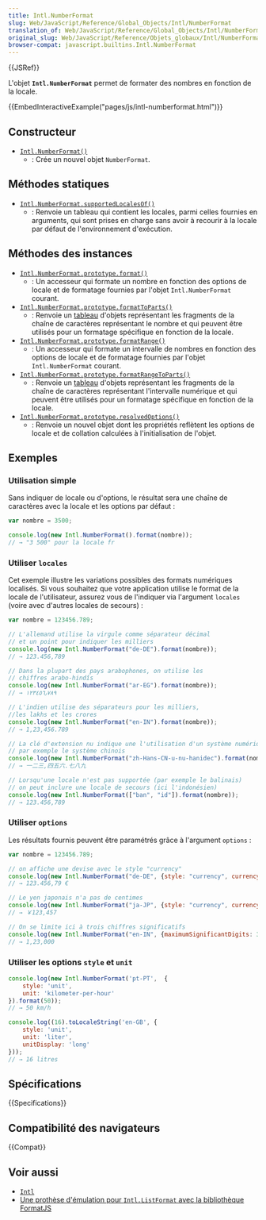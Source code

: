 ```yaml
---
title: Intl.NumberFormat
slug: Web/JavaScript/Reference/Global_Objects/Intl/NumberFormat
translation_of: Web/JavaScript/Reference/Global_Objects/Intl/NumberFormat
original_slug: Web/JavaScript/Reference/Objets_globaux/Intl/NumberFormat
browser-compat: javascript.builtins.Intl.NumberFormat
---
```

{{JSRef}}

L'objet **`Intl.NumberFormat`** permet de formater des nombres en fonction de la locale.

{{EmbedInteractiveExample("pages/js/intl-numberformat.html")}}

## Constructeur

- [`Intl.NumberFormat()`](/fr/docs/Web/JavaScript/Reference/Global_Objects/Intl/NumberFormat/NumberFormat)
  - : Crée un nouvel objet `NumberFormat`.

## Méthodes statiques

- [`Intl.NumberFormat.supportedLocalesOf()`](/fr/docs/Web/JavaScript/Reference/Global_Objects/Intl/NumberFormat/supportedLocalesOf)
  - : Renvoie un tableau qui contient les locales, parmi celles fournies en arguments, qui sont prises en charge sans avoir à recourir à la locale par défaut de l'environnement d'exécution.

## Méthodes des instances

- [`Intl.NumberFormat.prototype.format()`](/fr/docs/Web/JavaScript/Reference/Global_Objects/Intl/NumberFormat/format)
  - : Un accesseur qui formate un nombre en fonction des options de locale et de formatage fournies par l'objet `Intl.NumberFormat` courant.
- [`Intl.NumberFormat.prototype.formatToParts()`](/fr/docs/Web/JavaScript/Reference/Global_Objects/Intl/NumberFormat/formatToParts)
  - : Renvoie un [tableau](/fr/docs/Web/JavaScript/Reference/Global_Objects/Array) d'objets représentant les fragments de la chaîne de caractères représentant le nombre et qui peuvent être utilisés pour un formatage spécifique en fonction de la locale.
- [`Intl.NumberFormat.prototype.formatRange()`](/fr/docs/Web/JavaScript/Reference/Global_Objects/Intl/NumberFormat/formatRange)
  - : Un accesseur qui formate un intervalle de nombres en fonction des options de locale et de formatage fournies par l'objet `Intl.NumberFormat` courant.
- [`Intl.NumberFormat.prototype.formatRangeToParts()`](/fr/docs/Web/JavaScript/Reference/Global_Objects/Intl/NumberFormat/formatRangeToParts)
  - : Renvoie un [tableau](/fr/docs/Web/JavaScript/Reference/Global_Objects/Array) d'objets représentant les fragments de la chaîne de caractères représentant l'intervalle numérique et qui peuvent être utilisés pour un formatage spécifique en fonction de la locale.
- [`Intl.NumberFormat.prototype.resolvedOptions()`](/fr/docs/Web/JavaScript/Reference/Global_Objects/Intl/NumberFormat/resolvedOptions)
  - : Renvoie un nouvel objet dont les propriétés reflètent les options de locale et de collation calculées à l'initialisation de l'objet.

## Exemples

### Utilisation simple

Sans indiquer de locale ou d'options, le résultat sera une chaîne de caractères avec la locale et les options par défaut&nbsp;:

```js
var nombre = 3500;

console.log(new Intl.NumberFormat().format(nombre));
// → "3 500" pour la locale fr
```

### Utiliser `locales`

Cet exemple illustre les variations possibles des formats numériques localisés. Si vous souhaitez que votre application utilise le format de la locale de l'utilisateur, assurez vous de l'indiquer via l'argument `locales` (voire avec d'autres locales de secours)&nbsp;:

```js
var nombre = 123456.789;

// L'allemand utilise la virgule comme séparateur décimal
// et un point pour indiquer les milliers
console.log(new Intl.NumberFormat("de-DE").format(nombre));
// → 123.456,789

// Dans la plupart des pays arabophones, on utilise les
// chiffres arabo-hindîs
console.log(new Intl.NumberFormat("ar-EG").format(nombre));
// → ١٢٣٤٥٦٫٧٨٩

// L'indien utilise des séparateurs pour les milliers,
//les lakhs et les crores
console.log(new Intl.NumberFormat("en-IN").format(nombre));
// → 1,23,456.789

// La clé d'extension nu indique une l'utilisation d'un système numérique
// par exemple le système chinois
console.log(new Intl.NumberFormat("zh-Hans-CN-u-nu-hanidec").format(nombre));
// → 一二三,四五六.七八九

// Lorsqu'une locale n'est pas supportée (par exemple le balinais)
// on peut inclure une locale de secours (ici l'indonésien)
console.log(new Intl.NumberFormat(["ban", "id"]).format(nombre));
// → 123.456,789
```

### Utiliser `options`

Les résultats fournis peuvent être paramétrés grâce à l'argument `options`&nbsp;:

```js
var nombre = 123456.789;

// on affiche une devise avec le style "currency"
console.log(new Intl.NumberFormat("de-DE", {style: "currency", currency: "EUR"}).format(nombre));
// → 123.456,79 €

// Le yen japonais n'a pas de centimes
console.log(new Intl.NumberFormat("ja-JP", {style: "currency", currency: "JPY"}).format(nombre))
// → ￥123,457

// On se limite ici à trois chiffres significatifs
console.log(new Intl.NumberFormat("en-IN", {maximumSignificantDigits: 3}).format(nombre));
// → 1,23,000
```

### Utiliser les options `style` et `unit`

```js
console.log(new Intl.NumberFormat('pt-PT',  {
    style: 'unit',
    unit: 'kilometer-per-hour'
}).format(50));
// → 50 km/h

console.log((16).toLocaleString('en-GB', {
    style: 'unit',
    unit: 'liter',
    unitDisplay: 'long'
}));
// → 16 litres
```

## Spécifications

{{Specifications}}

## Compatibilité des navigateurs

{{Compat}}

## Voir aussi

- [`Intl`](/fr/docs/Web/JavaScript/Reference/Global_Objects/Intl)
- [Une prothèse d'émulation pour `Intl.ListFormat` avec la bibliothèque FormatJS](https://formatjs.io/docs/polyfills/intl-numberformat)